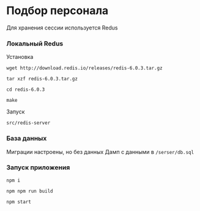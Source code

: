 # Подбор персонала

Для хранения сессии используется Redus

### Локальный Redus

Установка

`wget http://download.redis.io/releases/redis-6.0.3.tar.gz`

`tar xzf redis-6.0.3.tar.gz`

`cd redis-6.0.3`

`make`

Запуск

`src/redis-server`

### База данных

Миграции настроены, но без данных
Дамп с данными в `/serser/db.sql`


### Запуск приложения

`npm i`

`npm npm run build` 

`npm start`

